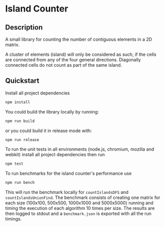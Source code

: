 # Island Counter

## Description

A small library for counting the number of contiguous elements in a 2D matrix.

A cluster of elements (island) will only be considered as such,
if the cells are connected from any of the four general directions.
Diagonally connected cells do not count as part of the same island.

## Quickstart

Install all project dependencies
```sh
npm install
```

You could build the library locally by running:
```sh
npm run build
```

or you could build it in release mode with:
```sh
npm run release
```

To run the unit tests in all environments (node.js, chromium, mozilla and webkit)
install all project dependencies then run
```sh
npm test
```

To run benchmarks for the island counter's performance use
```sh
npm run bench
```
This will run the benchmark locally for `countIslandsDFS` and `countIslandsUnionFind`.
The benchmark consists of creating one matrix for each size (100x100, 500x500, 1000x1000 and 5000x5000)
running and timing the execution of each algorithm 10 times per size. The results are then logged to stdout
and a `benchmark.json` is exported with all the run timings.
